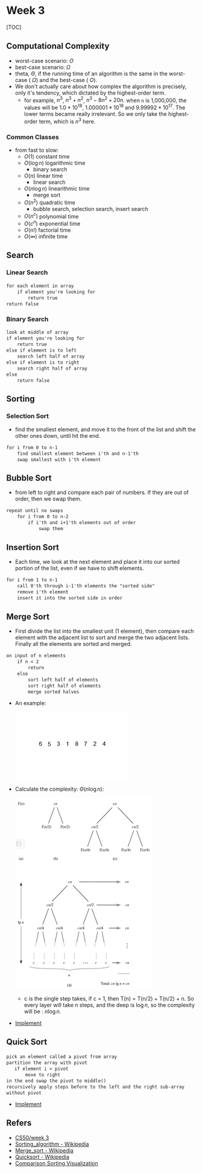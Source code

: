# Week 3

[TOC]


## Computational Complexity

* worst-case scenario:  $O$
* best-case scenario:  $\Omega$
* theta,  $\Theta$, if the running time of an algorithm is the same in the worst-case (  $\Omega$) and the best-case (  $O$).
* We don't actually care about how complex the algorithm is precisely, only it's tendency, which dictated by the highest-order term.
    * for example,  $n^3$,  $n^3+n^2$,  $n^3-8n^2+20n$. when `n` is 1,000,000, the values will be  $1.0*10^{18}$,  $1.000001*10^{18}$ and  $9.99992*10^{17}$. The lower terms became really irrelevant. So we only take the highest-order term, which is  $n^3$ here.

### Common Classes 

* from fast to slow:
    *  $O(1)$ constant time
    *  $O(\log{n})$ logarithmic time
        * binary search
    *  $O(n)$ linear time
        * linear search
    *  $O(n\log{n})$ linearithmic time
        * merge sort 
    *  $O(n^2)$ quadratic time
        * bubble search, selection search, insert search
    *  $O(n^c)$ polynomial time
    *  $O(c^n)$ exponential time 
    *  $O(n!)$ factorial time
    *  $O(\infty)$ infinite time

## Search

### Linear Search

```
for each element in array
    if element you're looking for
        return true
return false
```

### Binary Search

```
look at middle of array
if element you're looking for
    return true
else if element is to left
    search left half of array
else if element is to right
    search right half of array
else
    return false
```   

## Sorting

### Selection Sort

* find the smallest element, and move it to the front of the list and shift the other ones down, until hit the end.

```
for i from 0 to n-1
    find smallest element between i'th and n-1'th
    swap smallest with i'th element
```    
   
## Bubble Sort

* from left to right and compare each pair of numbers. If they are out of order, then we swap them. 

```
repeat until no swaps
    for i from 0 to n-2
        if i'th and i+1'th elements out of order
            swap them
```  

## Insertion Sort

* Each time, we look at the next element and place it into our sorted portion of the list, even if we have to shift elements.

```
for i from 1 to n-1
    call 0'th through i-1'th elements the "sorted side"
    remove i'th element
    insert it into the sorted side in order
```    
## Merge Sort

* First divide the list into the smallest unit (1 element), then compare each element with the adjacent list to sort and merge the two adjacent lists. Finally all the elements are sorted and merged.

```
on input of n elements
    if n < 2
        return
    else
        sort left half of elements
        sort right half of elements
        merge sorted halves
```

* An example:

    ![week-3-2](media/week-3-2.gif)

* Calculate the complexity:  $\Theta(n\log{n})$:
    
    ![week-3-1](media/week-3-1.png)
    
    * c is the single step takes, if c = 1, then T(n) = T(n/2) + T(n/2) + n. So every layer will take n steps, and the deep is  $\log{n}$, so the complexity will be :  $n\log{n}$.

* [Implement](https://gist.github.com/erictt/2c4387dba45586b967ae2efe7bb94bc7)

## Quick Sort

```
pick an element called a pivot from array
partition the array with pivot
   if element i > pivot
       move to right
in the end swap the pivot to middle()
recursively apply steps before to the left and the right sub-array without pivot
```   

* [Implement](https://gist.github.com/erictt/daede65d8178a93a25a5e52ed07d69aa) 

## Refers
* [CS50/week 3](http://docs.cs50.net/2016/fall/notes/3/week3.html)
* [Sorting_algorithm - Wikipedia](https://en.wikipedia.org/wiki/Sorting_algorithm)
* [Merge_sort - Wikipedia](https://en.wikipedia.org/wiki/Merge_sort)
* [Quicksort - Wikipedia](https://en.wikipedia.org/wiki/Quicksort)
* [Comparison Sorting Visualization](https://www.cs.usfca.edu/~galles/visualization/ComparisonSort.html)


